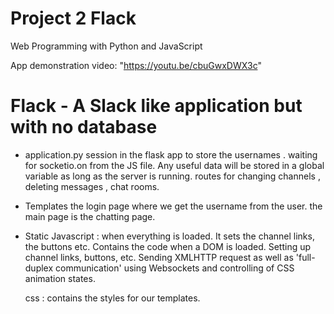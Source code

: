 # Project 2 Flack

Web Programming with Python and JavaScript

App demonstration video: "https://youtu.be/cbuGwxDWX3c"

# Flack - A Slack like application but with no database

 - application.py 
 session in the flask app to store the usernames . waiting for socketio.on from the JS file. Any useful data will be stored in a global variable as long as the server is running. routes for changing channels , deleting messages , chat rooms.


- Templates
   the login page where we get the username from the user.
	the main page is the chatting page.


* Static
    Javascript : 
	when everything is loaded. It sets the channel links, the buttons etc.
    Contains the code when a DOM is loaded. Setting up channel links, buttons, etc. Sending XMLHTTP request as well as 'full-duplex communication' using Websockets and controlling of CSS animation states. 

    css : 
	contains the styles for our templates.
